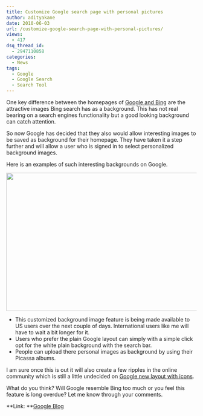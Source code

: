 ```yaml
---
title: Customize Google search page with personal pictures
author: adityakane
date: 2010-06-03
url: /customize-google-search-page-with-personal-pictures/
views:
  - 417
dsq_thread_id:
  - 2947110858
categories:
  - News
tags:
  - Google
  - Google Search
  - Search Tool
---
```

One key difference between the homepages of [Google and Bing][1] are the attractive images Bing search has as a background. This has not real bearing on a search engines functionality but a good looking background can catch attention.

So now Google has decided that they also would allow interesting images to be saved as background for their homepage. They have taken it a step further and will allow a user who is signed in to select personalized background images.

Here is an examples of such interesting backgrounds on Google.

<a rel="attachment wp-att-26065" href="http://devilsworkshop.org/customize-google-search-page-with-personal-pictures/customized_background_google2/"><img class="aligncenter size-full wp-image-26065" title="customized_background_google2" src="http://cdn.devilsworkshop.org/files/2010/06/customized_background_google2.png" alt="" width="550" height="365" /></a>

  * This customized background image feature is being made available to US users over the next couple of days. International users like me will have to wait a bit longer for it.
  * Users who prefer the plain Google layout can simply with a simple click opt for the white plain background with the search bar.
  * People can upload there personal images as background by using their Picassa albums.

I am sure once this is out it will also create a few ripples in the online community which is still a little undecided on [Google new layout with icons][2].

What do you think? Will Google resemble Bing too much or you feel this feature is long overdue? Let me know through your comments.

**Link: **<a href="http://googleblog.blogspot.com/2010/06/freeze-frame.html" onclick="_gaq.push(['_trackEvent', 'outbound-article', 'http://googleblog.blogspot.com/2010/06/freeze-frame.html', 'Google Blog']);" >Google Blog</a>

 [1]: http://devilsworkshop.org/google-image-search-vs-bing-image-search-who-is-the-winner/ "Google and Bing"
 [2]: http://devilsworkshop.org/googles-new-search-layout-with-icons/
